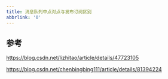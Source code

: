 ```yaml
---
title: 消息队列中点对点与发布订阅区别
abbrlink: '0'
---
```



## 参考

https://blog.csdn.net/lizhitao/article/details/47723105

https://blog.csdn.net/chenbingbing111/article/details/81394224

